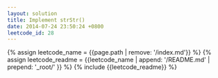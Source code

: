 ```yaml
---
layout: solution
title: Implement strStr()
date: 2014-07-24 23:50:24 +0800
leetcode_id: 28
---
```

{% assign leetcode_name = {{page.path | remove: '/index.md'}}  %}
{% assign leetcode_readme = {{leetcode_name | append: '/README.md' | prepend: '_root/' }}  %}
{% include {{leetcode_readme}} %}
